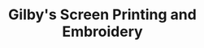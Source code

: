 ---
title: "Gilby's Screen Printing and Embroidery"
url: /pompton-lakes/gilbys-screen-printing-and-embroidery/
shop: Textil
---